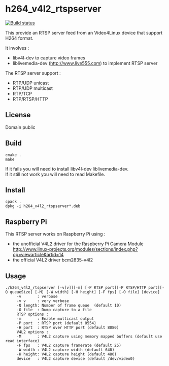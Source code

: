h264_v4l2_rtspserver
====================

[![Build status](https://travis-ci.org/mpromonet/h264_v4l2_rtspserver/h264_v4l2_rtspserver.png)](https://travis-ci.org/mpromonet/h264_v4l2_rtspserver)

This provide an RTSP server feed from an Video4Linux device that support H264 format.

It involves :
- libv4l-dev to capture video frames
- liblivemedia-dev (http://www.live555.com) to implement RTSP server

The RTSP server support :
- RTP/UDP unicast
- RTP/UDP multicast
- RTP/TCP
- RTP/RTSP/HTTP

License
------------
Domain public 

Build
------- 
	cmake .
	make

If it fails you will need to install libv4l-dev liblivemedia-dev.  
If it still not work you will need to read Makefile.  

Install
--------- 
	cpack .
	dpkg -i h264_v4l2_rtspserver*.deb

Raspberry Pi
------------ 
This RTSP server works on Raspberry Pi using :
- the unofficial V4L2 driver for the Raspberry Pi Camera Module http://www.linux-projects.org/modules/sections/index.php?op=viewarticle&artid=14
- the official V4L2 driver bcm2835-v4l2

Usage
-----
	./h264_v4l2_rtspserver [-v[v]][-m] [-P RTSP port][-P RTSP/HTTP port][-Q queueSize] [-M] [-W width] [-H height] [-F fps] [-O file] [device]
		 -v       : verbose 
		 -v v     : very verbose 
		 -Q length: Number of frame queue  (default 10)
		 -O file  : Dump capture to a file
		 RTSP options :
		 -m       : Enable multicast output
		 -P port  : RTSP port (default 8554)
		 -H port  : RTSP over HTTP port (default 8080)
		 V4L2 options :
		 -M       : V4L2 capture using memory mapped buffers (default use read interface)
		 -F fps   : V4L2 capture framerate (default 25)
		 -W width : V4L2 capture width (default 640)
		 -H height: V4L2 capture height (default 480)
		 device   : V4L2 capture device (default /dev/video0)

